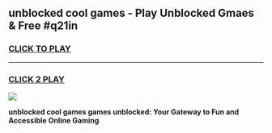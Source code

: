 
## unblocked cool games - Play Unblocked Gmaes & Free #q21in
<h3>
<a href="https://news.freeplayer.one?title=unblocked_cool_games&ref=03M">CLICK TO PLAY</a></h3>
<hr>

<h3>
<a href="https://news.freeplayer.one?title=unblocked_cool_games&ref=03M">CLICK 2 PLAY</a>
  
</h3>

<a href="https://news.freeplayer.one?title=unblocked_cool_games&ref=03M"><img src="https://clearcache.store/games.png"></a>


**unblocked cool games games unblocked: Your Gateway to Fun and Accessible Online Gaming**
